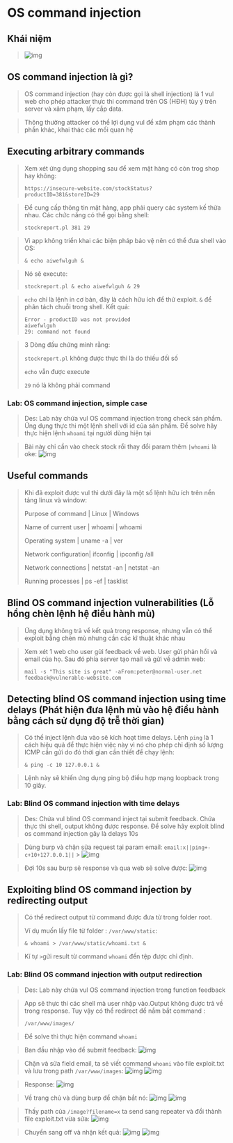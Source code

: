 # OS command injection

## Khái niệm

> ![img](../asset/os-command-injection-0.png)

## OS command injection là gì?

> OS command injection (hay còn được gọi là shell injection) là 1 vul web cho phép attacker thực thi command trên OS (HĐH) tùy ý trên server và xâm phạm, lấy cắp data.

> Thông thường attacker có thể lợi dụng vul để xâm phạm các thành phần khác, khai thác các mối quan hệ

## Executing arbitrary commands

> Xem xét ứng dụng shopping sau để xem mặt hàng có còn trog shop hay không:
>
> ```
> https://insecure-website.com/stockStatus?productID=381&storeID=29
> ```

> Để cung cấp thông tin mặt hàng, app phải query các system kế thừa nhau. Các chức năng có thể gọi bằng shell:
>
> ```
> stockreport.pl 381 29
> ```

> Vì app không triển khai các biện pháp bảo vệ nên có thể đưa shell vào OS:
>
> ```
> & echo aiwefwlguh &
> ```

> Nó sẽ execute:
>
> ```
> stockreport.pl & echo aiwefwlguh & 29
> ```

> `echo` chỉ là lệnh in cơ bản, đây là cách hữu ích để thử exploit. `&` để phân tách chuỗi trong shell. Kết quả:
>
> ```
> Error - productID was not provided
> aiwefwlguh
> 29: command not found
> ```

> 3 Dòng đầu chứng minh rằng:
>
> `stockreport.pl` không được thực thi là do thiếu đối số
>
> `echo` vẫn được execute
>
> `29` nó là không phải command

### Lab: OS command injection, simple case

> Des: Lab này chứa vul OS command injection trong check sản phẩm. Ứng dụng thực thi một lệnh shell với id của sản phẩm. Để solve hãy thực hiện lệnh `whoami` tại người dùng hiện tại

> Bài này chỉ cần vào check stock rổi thay đổi param thêm `|whoami` là oke:
> ![img](../asset/os-command-injection-1-OS-command-injection-simple-case-0.png)

## Useful commands

> Khi đã exploit được vul thì dưới đây là một số lệnh hữu ích trên nền tảng linux và window:
>
> Purpose of command | Linux | Windows
>
> Name of current user | whoami | whoami
>
> Operating system | uname -a | ver
>
> Network configuration| ifconfig | ipconfig /all
>
> Network connections | netstat -an | netstat -an
>
> Running processes | ps -ef | tasklist

## Blind OS command injection vulnerabilities (Lỗ hổng chèn lệnh hệ điều hành mù)

> Ứng dụng không trả về kết quả trong response, nhưng vẫn có thể exploit bằng chèn mù nhưng cần các kĩ thuật khác nhau

> Xem xét 1 web cho user gửi feedback về web. User gửi phản hồi và email của họ. Sau đó phía server tạo mail và gửi về admin web:
>
> ```
> mail -s "This site is great" -aFrom:peter@normal-user.net feedback@vulnerable-website.com
> ```

## Detecting blind OS command injection using time delays (Phát hiện đưa lệnh mù vào hệ điều hành bằng cách sử dụng độ trễ thời gian)

> Có thể inject lệnh đưa vào sẽ kích hoạt time delays. Lệnh `ping` là 1 cách hiệu quả để thực hiện việc này vì nó cho phép chỉ định số lượng ICMP cần gửi do đó thời gian cần thiết để chạy lệnh:
>
> ```
> & ping -c 10 127.0.0.1 &
> ```

> Lệnh này sẽ khiến ứng dụng ping bộ điều hợp mạng loopback trong 10 giây.

### Lab: Blind OS command injection with time delays

> Des: Chứa vul blind OS command inject tại submit feedback. Chứa thực thi shell, output không được response. Để solve hãy exploit blind os command injection gây là delays 10s

> Dùng burp và chặn sửa request tại param email: `email:x||ping+-c+10+127.0.0.1||` > ![img](../asset/os-command-injection-2-Blind-OS-command-injection-with-time-delays-0.png)

> Đợi 10s sau burp sẽ response và qua web sẽ solve được:
> ![img](../asset/os-command-injection-2-Blind-OS-command-injection-with-time-delays-1.png)

## Exploiting blind OS command injection by redirecting output

> Có thể redirect output từ command được đưa từ trong folder root.
>
> Ví dụ muốn lấy file từ folder : `/var/www/static`:
>
> ```
> & whoami > /var/www/static/whoami.txt &
> ```

> Kí tự `>`gửi result từ command `whoami` đến tệp được chỉ định.

### Lab: Blind OS command injection with output redirection

> Des: Lab này chứa vul OS command injection trong function feedback

> App sẽ thực thi các shell mà user nhập vào.Output không được trả về trong response. Tuy vậy có thể redirect để nắm bắt command :
>
> ```
> /var/www/images/
> ```

> Để solve thì thực hiện command `whoami`

> Ban đầu nhập vào để submit feedback:
> ![img](../asset/os-command-injection-3-Blind-OS-command-injection-with-output-redirection-0.png)

> Chặn và sửa field email, ta sẽ viết command `whoami` vào file exploit.txt và lưu trong path `/var/www/images`:
> ![img](../asset/os-command-injection-3-Blind-OS-command-injection-with-output-redirection-1.png) ![img](../asset/os-command-injection-3-Blind-OS-command-injection-with-output-redirection-2.png)

> Response:
> ![img](../asset/os-command-injection-3-Blind-OS-command-injection-with-output-redirection-3.png)

> Về trang chủ và dùng burp để chặn bắt nó:
> ![img](../asset/os-command-injection-3-Blind-OS-command-injection-with-output-redirection-4.png) ![img](../asset/os-command-injection-3-Blind-OS-command-injection-with-output-redirection-5.png)

> Thấy path của `/image?filename=x` ta send sang repeater và đổi thành file exploit.txt vừa sửa:
> ![img](../asset/os-command-injection-3-Blind-OS-command-injection-with-output-redirection-6.png)

> Chuyển sang off và nhận kết quả:
> ![img](../asset/os-command-injection-3-Blind-OS-command-injection-with-output-redirection-7.png) ![img](../asset/os-command-injection-3-Blind-OS-command-injection-with-output-redirection-8.png)
